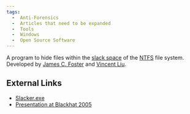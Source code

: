 ```yaml
---
tags:
  -  Anti-Forensics
  -  Articles that need to be expanded
  -  Tools
  -  Windows
  -  Open Source Software
---
```

A program to hide files within the [slack space](slack_space.md)
of the [NTFS](ntfs.md) file system. Developed by [James C.  Foster](james_c._foster.md) and [Vincent Liu](vincent_liu.md).

## External Links

- [Slacker.exe](http://metasploit.com/data/antiforensics/slacker.exe)
- [Presentation at Blackhat 2005](http://www.blackhat.com/presentations/bh-usa-05/bh-us-05-foster-liu-update.pdf)